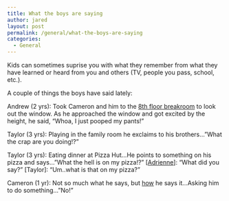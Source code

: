 ```yaml
---
title: What the boys are saying
author: jared
layout: post
permalink: /general/what-the-boys-are-saying
categories:
  - General
---
```

Kids can sometimes suprise you with what they remember from what they have learned or heard from you and others (TV, people you pass, school, etc.).

A couple of things the boys have said lately:

Andrew (2 yrs): Took Cameron and him to the [8th floor breakroom][1] to look out the window. As he approached the window and got excited by the height, he said, &#8220;Whoa, I just pooped my pants!&#8221;

Taylor (3 yrs): Playing in the family room he exclaims to his brothers&#8230;&#8221;What the crap are you doing!?&#8221;

Taylor (3 yrs): Eating dinner at Pizza Hut&#8230;He points to something on his pizza and says&#8230;&#8221;What the hell is on my pizza!?&#8221; [[Adrienne][2]]: &#8220;What did you say?&#8221; [Taylor]: &#8220;Um..what is that on my pizza?&#8221;

Cameron (1 yr): Not so much what he says, but [how][3] he says it&#8230;Asking him to do something&#8230;&#8221;No!&#8221;

 [1]: http://gallery.ottleys.net/gallery/current/P2050206
 [2]: http://adrienne.ottleys.net
 [3]: http://gallery.ottleys.net/gallery/current/P1180126